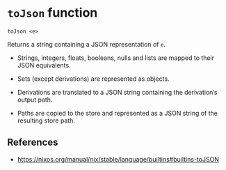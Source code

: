 # `toJson` function

```
toJson <e>
```

Returns a string containing a JSON representation of `e`.

- Strings, integers, floats, booleans, nulls and lists are mapped to their JSON equivalents.

- Sets (except derivations) are represented as objects.

- Derivations are translated to a JSON string containing the derivation’s output path.

- Paths are copied to the store and represented as a JSON string of the resulting store path.

## References

- https://nixos.org/manual/nix/stable/language/builtins#builtins-toJSON